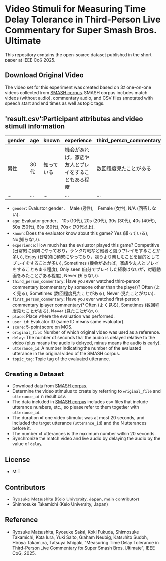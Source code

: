 # Video Stimuli for Measuring Time Delay Tolerance in Third-Person Live Commentary for Super Smash Bros. Ultimate
This repository contains the open-source dataset published in the short paper at IEEE CoG 2025.


## Download Original Video
The video set for this experiment was created based on 32 one-on-one videos collected from [SMASH corpus](https://ss-takashi.sakura.ne.jp/corpus/smash/).
SMASH corpus includes match videos (without audio), commentary audio, and CSV files annotated with speech start and end times as well as topic tags.

## 'result.csv':Participant attributes and video stimuli information
| gender | age | known | experience | third_person_commentary | first_person_commentary | place | user_id | score | original_file | delay | utterance_id | topic_tag |
| --- | --- | --- | --- | --- | --- | --- | --- | --- | --- | --- | --- | --- |
| 男性 | 30代 | 知っている | 機会があれば，家族や友人とプレイをすることもある程度 | 数回程度見たことがある | 数回程度見たことがある | 自宅 | user42399_20241205201949-0272 | 3 | MM3 | -1 | 14 | 対戦風景 |
| ... | ... | ... | ... | ... | ... | ... | ... | ... | ... | ... | ... | ... |


- `gender`: Evaluator gender．　Male (男性),　Female (女性), N/A (回答しない).
- `age`: Evaluator gender． 10s (10代), 20s (20代), 30s (30代), 40s (40代), 50s (50代), 60s (60代), 70s< (70代以上).
- `known`: Does the evaluator know about this game? Yes (知っている), No(知らない).
- `experience`: How much has the evaluator played this game? Competitive (日常的に頻繁にやっており，ランク対戦など他者と競うプレイをすることが多い), Enjoy (日常的に頻繁にやっており，競うより楽しむことを目的としてプレイをすることが多い), Sometimes (機会があれば，家族や友人とプレイをすることもある程度), Only seen (自分でプレイした経験はないが，対戦動画をみたことがある程度), Never (知らない). 
- `third_person_commentary`: Have you ever watched third-person commentary (commentary by someone other than the player)? Often (よく見る), Sometimes (数回程度見たことがある), Never (見たことがない).
- `first_person_commentary`: Have you ever watched first-person commentary (player commentary)? Often (よく見る), Sometimes (数回程度見たことがある), Never (見たことがない).
- `place`: Place where the evaluation was performed.
- `user_id`: Evaluator ID (same ID means same evaluator).
- `score`: 5-point score on MOS.
- `original_file`: Number of which original video was used as a reference.
- `delay`: The number of seconds that the audio is delayed relative to the video (plus means the audio is delayed, minus means the audio is early).
- `utterance_id`: A number indicating the number of the evaluated utterance in the original video of the SMASH corpus.
- `topic_tag`: Topic tag of the evaluated utterance.

## Creating a Dataset
- Download data from [SMASH corpus](https://ss-takashi.sakura.ne.jp/corpus/smash/).
- Determine the video stimulus to create by referring to `original_file` and `utterance_id` in result.csv.
- The data included in [SMASH corpus](https://ss-takashi.sakura.ne.jp/corpus/smash/) includes csv files that include utterance numbers, etc., so please refer to them together with `utterance_id`.
- The duration of one video stimulus was at most 20 seconds, and included the target utterance (`utterance_id`) and the N utterances before it.
- The number of utterances is the maximum number within 20 seconds.
- Synchronize the match video and live audio by delaying the audio by the value of `delay`.

## License
- MIT

## Contributors
- Ryosuke Matsushita (Keio University, Japan, main contributor)
- Shinnosuke Takamichi (Keio University, Japan)

## Reference
- Ryosuke Matsushita, Ryosuke Sakai, Koki Fukuda, Shinnosuke Takamichi, Kota Iura, Yuki Saito, Graham Neubig, Katsuhito Sudoh, Hiroya Takamura, Tatsuya Ishigaki, "Measuring Time Delay Tolerance in Third-Person Live Commentary for Super Smash Bros. Ultimate", IEEE CoG, 2025.
